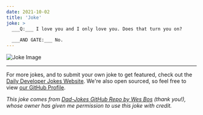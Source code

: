 ```yaml
---
date: 2021-10-02
title: 'Joke'
joke: >
  ___Q:___ I love you and I only love you. Does that turn you on?
  
  ___AND GATE:___ No.
---
```



![Joke Image](https://private.xtrp.io/projects/DailyDeveloperJokes/public_image_server/images/5e12593f93b65.png)

---

For more jokes, and to submit your own joke to get featured, check out the [Daily Developer Jokes Website](https://dailydeveloperjokes.github.io/). We're also open sourced, so feel free to view [our GitHub Profile](https://github.com/dailydeveloperjokes).


_This joke comes from [Dad-Jokes GitHub Repo by Wes Bos](https://github.com/wesbos/dad-jokes) (thank you!), whose owner has given me permission to use this joke with credit._

<!--
Joke text:
**Q:** I love you and I only love you. Does that turn you on?

**AND GATE:** No.
 -->


